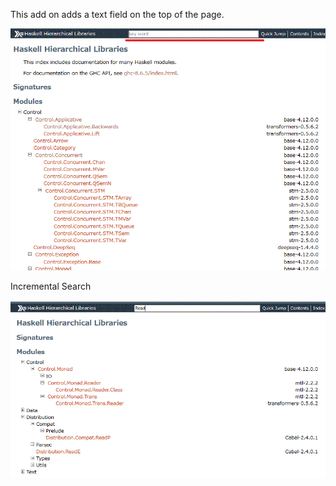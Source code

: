 This add on adds a text field on the top of the page.

![image 1](https://github.com/naoto-ogawa/Search-for-Haskell-Hierarchical-Libraries-Page/blob/master/images/search00.GIF)

Incremental Search

![image 2](https://github.com/naoto-ogawa/Search-for-Haskell-Hierarchical-Libraries-Page/blob/master/images/search01.GIF)